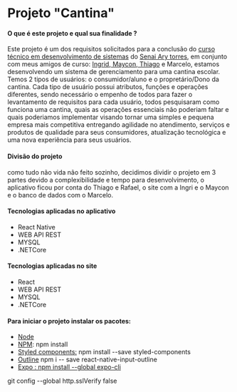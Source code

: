 # Projeto  "Cantina"
<h4>O que é este projeto e qual sua finalidade ?  </h4>
 Este projeto é um dos requisitos solicitados para a conclusão do <a href="https://santoamaro.sp.senai.br/curso/85566/112/tecnico-de-desenvolvimento-de-sistemas">curso técnico em desenvolvimento de sistemas</a>
 do <a href="https://santoamaro.sp.senai.br/">Senai Ary torres</a>,
 em conjunto com meus amigos de curso: <a href="https://github.com/ingrideme">Ingrid</a>,<a href="https://github.com/AMaycon"> Maycon</a>,<a href="https://github.com/Asusot"> Thiago</a> e Marcelo, estamos desenvolvendo um sistema de gerenciamento para uma cantina escolar.
 Temos 2 tipos de usuários: o consumidor/aluno e o propretário/Dono da cantina.
 Cada tipo de usuário possui atributos, funções e operações diferentes, sendo necessário o empenho de todos para fazer o levantamento de requisitos para cada usuário,
  todos pesquisaram como funciona uma cantina, quais as operações essenciais não poderiam faltar e quais poderiamos implementar visando tornar uma simples e pequena empresa mais
  competitiva entregando agilidade no atendimento, serviços e produtos de qualidade para seus consumidores, atualização tecnológica e  uma nova experiência para seus usuários. 
  
  <h4>Divisão do projeto</h4>
  <p>como tudo não vida não feito sozinho, decidimos dividir o projeto em 3 partes devido a complexibilidade e tempo para desenvolvimento, o aplicativo ficou por conta do Thiago e Rafael, o site com a Ingri e o Maycon e o banco de dados com o Marcelo.
 <h4> Tecnologias aplicadas no aplicativo </h4>
 <ul>
  <li>React Native</li>
  <li>WEB API REST</li>
  <li>MYSQL</li>
  <li>.NETCore</li>
 </ul>

 <h4> Tecnologias aplicadas no site </h4>
 <ul>
  <li>React</li>
  <li>WEB API REST</li>
  <li>MYSQL</li>
  <li>.NETCore</li>
 </ul>
 <h4> Para iniciar o projeto instalar os pacotes:</h4>
 <ul>
 <li><a href="https://nodejs.org/en/download/">Node</a></li>
 <li><a href="https://www.npmjs.com/get-npm">NPM</a>: npm install </li>
 <li><a href="https://styled-components.com/docs/basics#installation"> Styled components:</a> npm install --save styled-components</li>
 <li><a href="https://www.npmjs.com/package/react-native-input-outline"> Outline</a>  npm i -- save react-native-input-outline</li>
 <li><a href="https://docs.expo.io/">Expo : npm install --global expo-cli</a> </li>
 </ul>
git config --global http.sslVerify false

